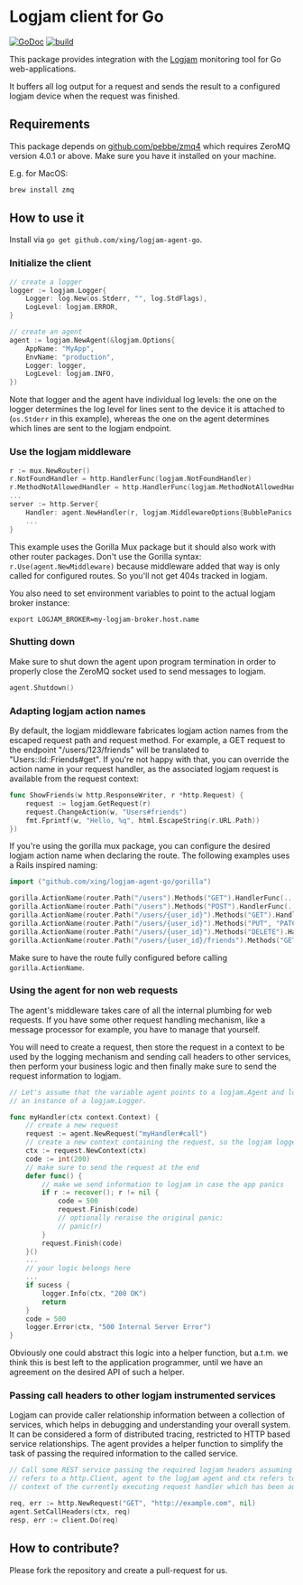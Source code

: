 # Logjam client for Go

[![GoDoc](https://godoc.org/github.com/xing/logjam-agent-go?status.svg)](https://godoc.org/github.com/xing/logjam-agent-go)
[![build](https://github.com/xing/logjam-agent-go/actions/workflows/build.yml/badge.svg)](https://github.com/xing/logjam-agent-go/actions/workflows/build.yml)

This package provides integration with the [Logjam](https://github.com/skaes/logjam_core)
monitoring tool for Go web-applications.

It buffers all log output for a request and sends the result to a configured logjam device
when the request was finished.


## Requirements
This package depends on [github.com/pebbe/zmq4](https://github.com/pebbe/zmq4) which
requires ZeroMQ version 4.0.1 or above. Make sure you have it installed on your machine.

E.g. for MacOS:
```bash
brew install zmq
```

## How to use it
Install via `go get github.com/xing/logjam-agent-go`.

### Initialize the client

```go
// create a logger
logger := logjam.Logger{
	Logger: log.New(os.Stderr, "", log.StdFlags),
	LogLevel: logjam.ERROR,
}

// create an agent
agent := logjam.NewAgent(&logjam.Options{
	AppName: "MyApp",
	EnvName: "production",
	Logger: logger,
	LogLevel: logjam.INFO,
})
```

Note that logger and the agent have individual log levels: the one on the logger
determines the log level for lines sent to the device it is attached to (`os.Stderr` in
this example), whereas the one on the agent determines which lines are sent to the logjam
endpoint.

### Use the logjam middleware

```go
r := mux.NewRouter()
r.NotFoundHandler = http.HandlerFunc(logjam.NotFoundHandler)
r.MethodNotAllowedHandler = http.HandlerFunc(logjam.MethodNotAllowedHandler)
...
server := http.Server{
	Handler: agent.NewHandler(r, logjam.MiddlewareOptions{BubblePanics: false})
	...
}
```

This example uses the Gorilla Mux package but it should also work with other router
packages. Don't use the Gorilla syntax: `r.Use(agent.NewMiddleware)` because middleware
added that way is only called for configured routes. So you'll not get 404s tracked
in logjam.

You also need to set environment variables to point to the actual logjam broker instance:

`export LOGJAM_BROKER=my-logjam-broker.host.name`

### Shutting down

Make sure to shut down the agent upon program termination in order to properly close the
ZeroMQ socket used to send messages to logjam.

```go
agent.Shutdown()
```

### Adapting logjam action names

By default, the logjam middleware fabricates logjam action names from the escaped request
path and request method. For example, a GET request to the endpoint "/users/123/friends"
will be translated to "Users::Id::Friends#get". If you're not happy with that, you can
override the action name in your request handler, as the associated logjam request is
available from the request context:

```go
func ShowFriends(w http.ResponseWriter, r *http.Request) {
	request := logjam.GetRequest(r)
	request.ChangeAction(w, "Users#friends")
	fmt.Fprintf(w, "Hello, %q", html.EscapeString(r.URL.Path))
})
```

If you're using the gorilla mux package, you can configure the desired logjam action name
when declaring the route. The following examples uses a Rails inspired naming:

```go
import ("github.com/xing/logjam-agent-go/gorilla")

gorilla.ActionName(router.Path("/users").Methods("GET").HandlerFunc(...), "Users#index")
gorilla.ActionName(router.Path("/users").Methods("POST").HandlerFunc(...), "Users#create")
gorilla.ActionName(router.Path("/users/{user_id}").Methods("GET").HandlerFunc(...), "Users#show")
gorilla.ActionName(router.Path("/users/{user_id}").Methods("PUT", "PATCH").HandlerFunc(...), "Users#update")
gorilla.ActionName(router.Path("/users/{user_id}").Methods("DELETE").HandlerFunc(...), "Users#destroy")
gorilla.ActionName(router.Path("/users/{user_id}/friends").Methods("GET").HandlerFunc(...), "Users#friends")
```

Make sure to have the route fully configured before calling `gorilla.ActionName`.


### Using the agent for non web requests

The agent's middleware takes care of all the internal plumbing for web requests. If you
have some other request handling mechanism, like a message processor for example, you have
to manage that yourself.

You will need to create a request, then store the request in a context to be used by the
logging mechanism and sending call headers to other services, then perform your business
logic and then finally make sure to send the request information to logjam.

```go
// Let's assume that the variable agent points to a logjam.Agent and logger is
// an instance of a logjam.Logger.

func myHandler(ctx context.Context) {
    // create a new request
    request := agent.NewRequest("myHandler#call")
    // create a new context containing the request, so the logjam logger can access it
    ctx := request.NewContext(ctx)
    code := int(200)
    // make sure to send the request at the end
    defer func() {
        // make we send information to logjam in case the app panics
        if r := recover(); r != nil {
            code = 500
            request.Finish(code)
            // optionally reraise the original panic:
            // panic(r)
        }
        request.Finish(code)
    }()
    ...
    // your logic belongs here
    ...
    if sucess {
        logger.Info(ctx, "200 OK")
        return
    }
    code = 500
    logger.Error(ctx, "500 Internal Server Error")
}
```

Obviously one could abstract this logic into a helper function, but a.t.m. we think this
is best left to the application programmer, until we have an agreement on the desired API
of such a helper.


### Passing call headers to other logjam instrumented services

Logjam can provide caller relationship information between a collection of services, which
helps in debugging and understanding your overall system. It can be considered a form of
distributed tracing, restricted to HTTP based service relationships. The agent provides a
helper function to simplify the task of passing the required information to the called
service.

```go
// Call some REST service passing the required logjam headers assuming the variable client
// refers to a http.Client, agent to the logjam agent and ctx refers to the http request
// context of the currently executing request handler which has been augmented by the logjam agent.

req, err := http.NewRequest("GET", "http://example.com", nil)
agent.SetCallHeaders(ctx, req)
resp, err := client.Do(req)
```


## How to contribute?
Please fork the repository and create a pull-request for us.
